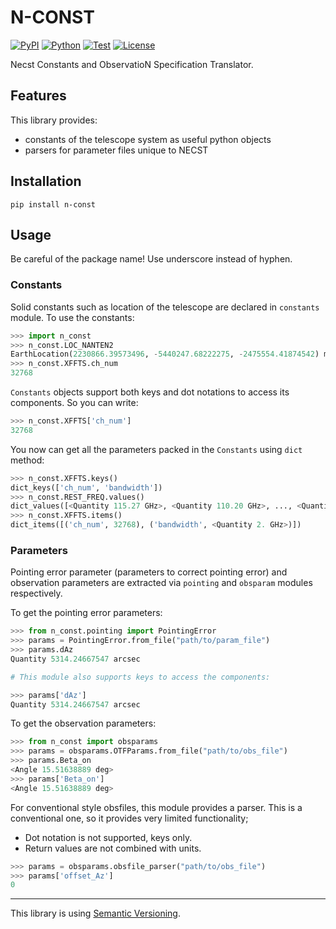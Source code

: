 # N-CONST

[![PyPI](https://img.shields.io/pypi/v/n-const.svg?label=PyPI&style=flat-square)](https://pypi.org/pypi/n-const/)
[![Python](https://img.shields.io/pypi/pyversions/n-const.svg?label=Python&color=yellow&style=flat-square)](https://pypi.org/pypi/n-const/)
[![Test](https://img.shields.io/github/workflow/status/nanten2/N-const/Test?logo=github&label=Test&style=flat-square)](https://github.com/nanten2/NASCO-tools/actions)
[![License](https://img.shields.io/badge/license-MIT-blue.svg?label=License&style=flat-square)](LICENSE)

Necst Constants and ObservatioN Specification Translator.

## Features

This library provides:

- constants of the telescope system as useful python objects
- parsers for parameter files unique to NECST

## Installation

```shell
pip install n-const
```

## Usage

Be careful of the package name! Use underscore instead of hyphen.

### Constants

Solid constants such as location of the telescope are declared in `constants` module. To use the constants:

```python
>>> import n_const
>>> n_const.LOC_NANTEN2
EarthLocation(2230866.39573496, -5440247.68222275, -2475554.41874542) m
>>> n_const.XFFTS.ch_num
32768
```

`Constants` objects support both keys and dot notations to access its components. So you can write:

```python
>>> n_const.XFFTS['ch_num']
32768
```

You now can get all the parameters packed in the `Constants` using `dict` method:

```python
>>> n_const.XFFTS.keys()
dict_keys(['ch_num', 'bandwidth'])
>>> n_const.REST_FREQ.values()
dict_values([<Quantity 115.27 GHz>, <Quantity 110.20 GHz>, ..., <Quantity 219.56 GHz>])
>>> n_const.XFFTS.items()
dict_items([('ch_num', 32768), ('bandwidth', <Quantity 2. GHz>)])
```

### Parameters

Pointing error parameter (parameters to correct pointing error) and observation parameters are extracted via `pointing` and `obsparam` modules respectively.

To get the pointing error parameters:

```python
>>> from n_const.pointing import PointingError
>>> params = PointingError.from_file("path/to/param_file")
>>> params.dAz
Quantity 5314.24667547 arcsec

# This module also supports keys to access the components:

>>> params['dAz']
Quantity 5314.24667547 arcsec
```

To get the observation parameters:

```python
>>> from n_const import obsparams
>>> params = obsparams.OTFParams.from_file("path/to/obs_file")
>>> params.Beta_on
<Angle 15.51638889 deg>
>>> params['Beta_on']
<Angle 15.51638889 deg>
```

For conventional style obsfiles, this module provides a parser. This is a conventional one, so it provides very limited functionality;

- Dot notation is not supported, keys only.
- Return values are not combined with units.

```python
>>> params = obsparams.obsfile_parser("path/to/obs_file")
>>> params['offset_Az']
0
```

---

This library is using [Semantic Versioning](https://semver.org).
